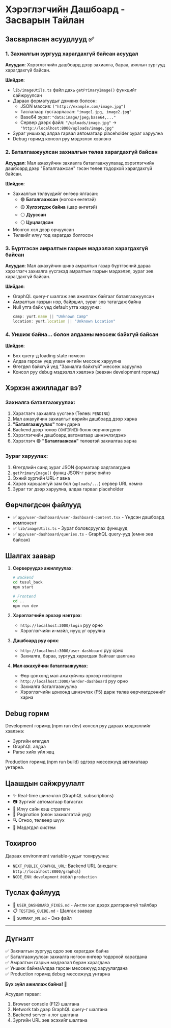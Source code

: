 # Хэрэглэгчийн Дашбоард - Засварын Тайлан

## Засварласан асуудлууд ✅

### 1. Захиалгын зургууд харагдахгүй байсан асуудал

**Асуудал**: Хэрэглэгчийн дашбоард дээр захиалга, бараа, аяллын зургууд харагдахгүй байсан.

**Шийдэл**:
- `lib/imageUtils.ts` файл дахь `getPrimaryImage()` функцийг сайжруулсан
- Дараах форматуудыг дэмжих болсон:
  - JSON массив: `["http://example.com/image.jpg"]`
  - Таслалаар тусгаарласан: `"image1.jpg, image2.jpg"`
  - Base64 зураг: `"data:image/jpeg;base64,..."`
  - Сервер дээрх файл: `"/uploads/image.jpg"` → `"http://localhost:8000/uploads/image.jpg"`
- Зураг уншихад алдаа гарвал автоматаар placeholder зураг харуулна
- Debug горимд консол руу мэдээлэл хэвлэнэ

### 2. Баталгаажуулсан захиалгын төлөв харагдахгүй байсан

**Асуудал**: Мал ажахуйчин захиалга баталгаажуулахад хэрэглэгчийн дашбоард дээр "Баталгаажсан" гэсэн төлөв тодорхой харагдахгүй байсан.

**Шийдэл**:
- Захиалгын төлвүүдийг өнгөөр ялгасан:
  - 🟢 **Баталгаажсан** (ногоон өнгөтэй)
  - 🟡 **Хүлээгдэж байна** (шар өнгөтэй)
  - ⚪ **Дууссан**
  - ⚪ **Цуцлагдсан**
- Монгол хэл дээр орчуулсан
- Төлвийг илүү тод харагдах болгосон

### 3. Бүртгэсэн амралтын газрын мэдээлэл харагдахгүй байсан

**Асуудал**: Мал ажахуйчин шинэ амралтын газар бүртгэсний дараа хэрэглэгч захиалга үүсгэхэд амралтын газрын мэдээлэл, зураг зөв харагдахгүй байсан.

**Шийдэл**:
- GraphQL query-г шалгаж зөв ажиллаж байгааг баталгаажуулсан
- Амралтын газрын нэр, байршил, зураг зөв татагдаж байна
- Null утга байх үед default утга харуулна:
  ```typescript
  camp: yurt.name || "Unknown Camp"
  location: yurt.location || "Unknown Location"
  ```

### 4. Уншиж байна... болон алдааны мессеж байхгүй байсан

**Шийдэл**:
- Бүх query-д loading state нэмсэн
- Алдаа гарсан үед улаан өнгийн мессеж харуулна
- Өгөгдөл байхгүй үед "Захиалга байхгүй" мессеж харуулна
- Консол руу debug мэдээлэл хэвлэнэ (зөвхөн development горимд)

## Хэрхэн ажилладаг вэ?

### Захиалга баталгаажуулах:
1. Хэрэглэгч захиалга үүсгэнэ (Төлөв: `PENDING`)
2. Мал ажахуйчин захиалгыг өөрийн дашбоард дээр харна
3. **"Баталгаажуулах"** товч дарна
4. Backend дээр төлөв `CONFIRMED` болж өөрчлөгдөнө
5. Хэрэглэгчийн дашбоард автоматаар шинэчлэгдэнэ
6. Хэрэглэгч 🟢 **"Баталгаажсан"** төлөвтэй захиалгаа харна

### Зураг харуулах:
1. Өгөгдлийн санд зураг JSON форматаар хадгалагдана
2. `getPrimaryImage()` функц JSON-г parse хийнэ
3. Эхний зургийн URL-г авна
4. Хэрэв харьцангуй зам бол (`uploads/...`) сервер URL нэмнэ
5. Зураг тэг дээр харуулна, алдаа гарвал placeholder

## Өөрчлөгдсөн файлууд

- ✅ `app/user-dashboard/user-dashboard-content.tsx` - Үндсэн дашбоард компонент
- ✅ `lib/imageUtils.ts` - Зураг боловсруулах функцууд
- ✅ `app/user-dashboard/queries.ts` - GraphQL query-ууд (өмнө зөв байсан)

## Шалгах заавар

1. **Серверүүдээ ажиллуулах**:
   ```bash
   # Backend
   cd tusul_back
   npm start
   
   # Frontend
   cd ..
   npm run dev
   ```

2. **Хэрэглэгчийн эрхээр нэвтрэх**:
   - `http://localhost:3000/login` руу орно
   - Хэрэглэгчийн и-мэйл, нууц үг оруулна

3. **Дашбоард руу орох**:
   - `http://localhost:3000/user-dashboard` руу орно
   - Захиалга, бараа, зургууд харагдаж байгааг шалгана

4. **Мал ажахуйчин баталгаажуулах**:
   - Өөр цонхонд мал ажахуйчны эрхээр нэвтэрнэ
   - `http://localhost:3000/herder-dashboard` руу орно
   - Захиалга баталгаажуулна
   - Хэрэглэгчийн цонхонд шинэчлэх (F5) дарж төлөв өөрчлөгдсөнийг харна

## Debug горим

Development горимд (npm run dev) консол руу дараах мэдээллийг хэвлэнэ:
- Зургийн өгөгдөл
- GraphQL алдаа
- Parse хийх үйл явц

Production горимд (npm run build) эдгээр мессежүүд автоматаар унтарна.

## Цаашдын сайжруулалт

- ✨ Real-time шинэчлэл (GraphQL subscriptions)
- 📷 Зургийг автоматаар багасгах
- 💾 Илүү сайн кэш стратеги
- 📄 Pagination (олон захиалгатай үед)
- 🔍 Огноо, төлвөөр шүүх
- 🔔 Мэдэгдэл систем

## Тохиргоо

Дараах environment variable-уудыг тохируулна:
- `NEXT_PUBLIC_GRAPHQL_URL`: Backend URL (анхдагч: `http://localhost:8000/graphql`)
- `NODE_ENV`: `development` эсвэл `production`

## Туслах файлууд

- 📖 `USER_DASHBOARD_FIXES.md` - Англи хэл дээрх дэлгэрэнгүй тайлбар
- 📋 `TESTING_GUIDE.md` - Шалгах заавар
- 📝 `SUMMARY_MN.md` - Энэ файл

---

## Дүгнэлт

✅ Захиалгын зургууд одоо зөв харагдаж байна  
✅ Баталгаажуулсан захиалга ногоон өнгөөр тодорхой харагдана  
✅ Амралтын газрын мэдээлэл бүрэн харагдана  
✅ Уншиж байна/Алдаа гарсан мессежүүд харуулагдана  
✅ Production горимд debug мессежүүд унтарна  

**Бүх зүйл ажиллаж байна! 🎉**

Асуудал гарвал:
1. Browser console (F12) шалгана
2. Network tab дээр GraphQL query-г шалгана
3. Backend server-н лог шалгана
4. Зургийн URL зөв эсэхийг шалгана

